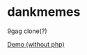 # dankmemes
9gag clone(?)

[Demo (without php)](http://hus3m4ster.protonmail.com/demo "0chill demo")
